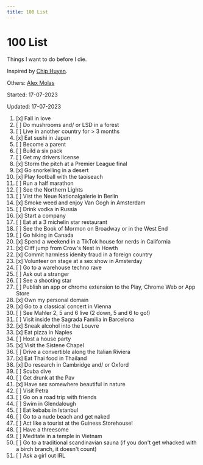 ```yaml
---
title: 100 List
---
```



# 100 List

Things I want to do before I die.

Inspired by [Chip Huyen](https://huyenchip.com/list-100/). 

Others: [Alex Molas](https://www.alexmolas.com/100-list)

Started: 17-07-2023

Updated: 17-07-2023

1. [x] Fall in love
2. [ ] Do mushrooms and/ or LSD in a forest
3. [ ] Live in another country for > 3 months 
4. [x] Eat sushi in Japan
5. [ ] Become a parent 
6. [ ] Build a six pack
7. [ ] Get my drivers license 
8. [x] Storm the pitch at a Premier League final 
9. [x] Go snorkelling in a desert
10. [x] Play football with the taoiseach
11. [ ] Run a half marathon
12. [ ] See the Northern Lights
13. [ ] Vist the Neue Nationalgalerie in Berlin
14. [x] Smoke weed and enjoy Van Gogh in Amsterdam
15. [ ] Drink vodka in Russia
16. [x] Start a company
17. [ ] Eat at a 3 michelin star restaurant
18. [ ] See the Book of Mormon on Broadway or in the West End
19. [ ] Go hiking in Canada 
20. [x] Spend a weekend in a TikTok house for nerds in California
21. [x] Cliff jump from Crow's Nest in Howth 
22. [x] Commit harmless idenity fraud in a foreign country
23. [x] Volunteer on stage at a sex show in Amsterday
24. [ ] Go to a warehouse techno rave
25. [ ] Ask out a stranger 
26. [ ] See a shooting star
27. [ ] Publish an app or chrome extension to the Play, Chrome Web or App Store
28. [x] Own my personal domain
29. [x] Go to a classical concert in Vienna
30. [ ] See Mahler 2, 5 and 6 live (2 down, 5 and 6 to go!)
31. [ ] Visit inside the Sagrada Familia in Barcelona
32. [x] Sneak alcohol into the Louvre
33. [x] Eat pizza in Naples
34. [ ] Host a house party 
35. [x] Visit the Sistene Chapel
36. [ ] Drive a convertible along the Italian Riviera
37. [x] Eat Thai food in Thailand
38. [x] Do research in Cambridge and/ or Oxford
39. [ ] Scuba dive
40. [ ] Get drunk at the Pav
41. [x] Have sex somewhere beautiful in nature
42. [ ] Visit Petra
43. [ ] Go on a road trip with friends 
44. [ ] Swim in Glendalough
45. [ ] Eat kebabs in Istanbul
46. [ ] Go to a nude beach and get naked
47. [ ] Act like a tourist at the Guiness Storehouse!
48. [ ] Have a threesome
49. [ ] Meditate in a temple in Vietnam
50. [ ] Go to a traditional scandinavian sauna (if you don't get whacked with a birch branch, it doesn't count)
51. [ ] Ask a girl out IRL